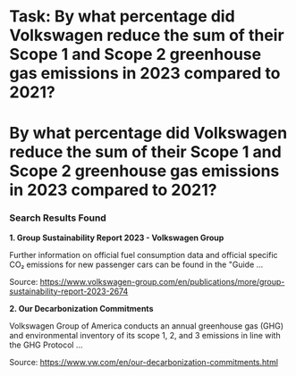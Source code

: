 # Task: By what percentage did Volkswagen reduce the sum of their Scope 1 and Scope 2 greenhouse gas emissions in 2023 compared to 2021?

# By what percentage did Volkswagen reduce the sum of their Scope 1 and Scope 2 greenhouse gas emissions in 2023 compared to 2021?

### Search Results Found

**1. Group Sustainability Report 2023 - Volkswagen Group**

Further information on official fuel consumption data and official specific CO₂ emissions for new passenger cars can be found in the "Guide ...

Source: https://www.volkswagen-group.com/en/publications/more/group-sustainability-report-2023-2674


**2. Our Decarbonization Commitments**

Volkswagen Group of America conducts an annual greenhouse gas (GHG) and environmental inventory of its scope 1, 2, and 3 emissions in line with the GHG Protocol ...

Source: https://www.vw.com/en/our-decarbonization-commitments.html

